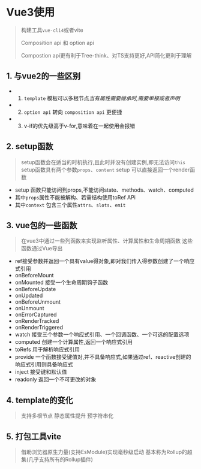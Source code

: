 # Vue3使用

> 构建工具`vue-cli4`或者vite
>
> Composition api 和 option api
>
> Compostion api更有利于Tree-think、对TS支持更好,API简化更利于理解

## 1. 与vue2的一些区别

- 1. `template` 模板可以多根节点*当有属性需要继承时,需要单根或者声明*
- 2. `option api` 转向 `composition api` 更便捷
- 3. v-if的优先级高于v-for,意味着在一起使用会报错


## 2. setup函数

> setup函数会在适当的时机执行,且此时并没有创建实例,即无法访问`this`
> setup函数具有两个参数`props`、`content`
> setup 可以直接返回一个render函数

- setup 函数只能访问到props,不能访问state、methods、watch、computed
- 其中`props`属性不能被解构、若需结构使用toRef APi
- 其中`context` 包含三个属性`attrs`、`slots`、`emit`

## 3. vue包的一些函数

> 在vue3中通过一些列函数来实现监听属性、计算属性和生命周期函数
> 这些函数通过Vue导出


- ref接受参数并返回一个具有value得对象,即对我们传入得参数创建了一个响应式引用
- onBeforeMount
- onMounted 接受一个生命周期钩子函数
- onBeforeUpdate
- onUpdated
- onBeforeUnmount
- onUnmount
- onErrorCaptured
- onRenderTracked
- onRenderTriggered
- watch 接受三个参数一个响应式引用、一个回调函数、一个可选的配置选项
- computed 创建一个计算属性,返回一个响应式引用
- toRefs 用于解析响应式引用
- provide 一个函数接受键值对,并不具备响应式,如果通过ref、reactive创建的响应式引用则具备响应式
- inject 接受键和默认值
- readonly 返回一个不可更改的对象

## 4. template的变化

> 支持多根节点
> 静态属性提升
> 预字符串化

## 5. 打包工具vite

> 借助浏览器原生力量(支持EsModule)实现毫秒级启动
> 基本称为Rollup的超集(几乎支持所有的Rollup插件)
